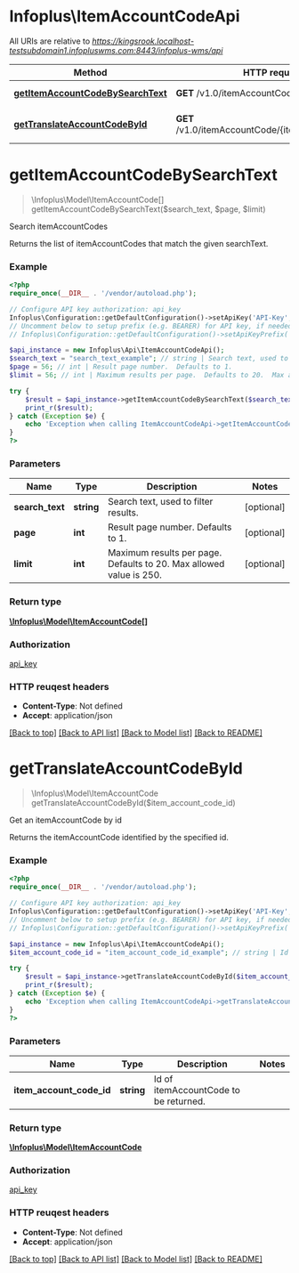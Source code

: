 # Infoplus\ItemAccountCodeApi

All URIs are relative to *https://kingsrook.localhost-testsubdomain1.infopluswms.com:8443/infoplus-wms/api*

Method | HTTP request | Description
------------- | ------------- | -------------
[**getItemAccountCodeBySearchText**](ItemAccountCodeApi.md#getItemAccountCodeBySearchText) | **GET** /v1.0/itemAccountCode/search | Search itemAccountCodes
[**getTranslateAccountCodeById**](ItemAccountCodeApi.md#getTranslateAccountCodeById) | **GET** /v1.0/itemAccountCode/{itemAccountCodeId} | Get an itemAccountCode by id


# **getItemAccountCodeBySearchText**
> \Infoplus\Model\ItemAccountCode[] getItemAccountCodeBySearchText($search_text, $page, $limit)

Search itemAccountCodes

Returns the list of itemAccountCodes that match the given searchText.

### Example 
```php
<?php
require_once(__DIR__ . '/vendor/autoload.php');

// Configure API key authorization: api_key
Infoplus\Configuration::getDefaultConfiguration()->setApiKey('API-Key', 'YOUR_API_KEY');
// Uncomment below to setup prefix (e.g. BEARER) for API key, if needed
// Infoplus\Configuration::getDefaultConfiguration()->setApiKeyPrefix('API-Key', 'BEARER');

$api_instance = new Infoplus\Api\ItemAccountCodeApi();
$search_text = "search_text_example"; // string | Search text, used to filter results.
$page = 56; // int | Result page number.  Defaults to 1.
$limit = 56; // int | Maximum results per page.  Defaults to 20.  Max allowed value is 250.

try { 
    $result = $api_instance->getItemAccountCodeBySearchText($search_text, $page, $limit);
    print_r($result);
} catch (Exception $e) {
    echo 'Exception when calling ItemAccountCodeApi->getItemAccountCodeBySearchText: ', $e->getMessage(), "\n";
}
?>
```

### Parameters

Name | Type | Description  | Notes
------------- | ------------- | ------------- | -------------
 **search_text** | **string**| Search text, used to filter results. | [optional] 
 **page** | **int**| Result page number.  Defaults to 1. | [optional] 
 **limit** | **int**| Maximum results per page.  Defaults to 20.  Max allowed value is 250. | [optional] 

### Return type

[**\Infoplus\Model\ItemAccountCode[]**](ItemAccountCode.md)

### Authorization

[api_key](../README.md#api_key)

### HTTP reuqest headers

 - **Content-Type**: Not defined
 - **Accept**: application/json

[[Back to top]](#) [[Back to API list]](../README.md#documentation-for-api-endpoints) [[Back to Model list]](../README.md#documentation-for-models) [[Back to README]](../README.md)

# **getTranslateAccountCodeById**
> \Infoplus\Model\ItemAccountCode getTranslateAccountCodeById($item_account_code_id)

Get an itemAccountCode by id

Returns the itemAccountCode identified by the specified id.

### Example 
```php
<?php
require_once(__DIR__ . '/vendor/autoload.php');

// Configure API key authorization: api_key
Infoplus\Configuration::getDefaultConfiguration()->setApiKey('API-Key', 'YOUR_API_KEY');
// Uncomment below to setup prefix (e.g. BEARER) for API key, if needed
// Infoplus\Configuration::getDefaultConfiguration()->setApiKeyPrefix('API-Key', 'BEARER');

$api_instance = new Infoplus\Api\ItemAccountCodeApi();
$item_account_code_id = "item_account_code_id_example"; // string | Id of itemAccountCode to be returned.

try { 
    $result = $api_instance->getTranslateAccountCodeById($item_account_code_id);
    print_r($result);
} catch (Exception $e) {
    echo 'Exception when calling ItemAccountCodeApi->getTranslateAccountCodeById: ', $e->getMessage(), "\n";
}
?>
```

### Parameters

Name | Type | Description  | Notes
------------- | ------------- | ------------- | -------------
 **item_account_code_id** | **string**| Id of itemAccountCode to be returned. | 

### Return type

[**\Infoplus\Model\ItemAccountCode**](ItemAccountCode.md)

### Authorization

[api_key](../README.md#api_key)

### HTTP reuqest headers

 - **Content-Type**: Not defined
 - **Accept**: application/json

[[Back to top]](#) [[Back to API list]](../README.md#documentation-for-api-endpoints) [[Back to Model list]](../README.md#documentation-for-models) [[Back to README]](../README.md)

